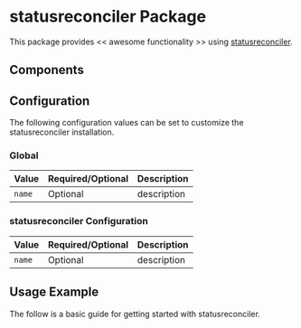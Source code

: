 # statusreconciler Package

This package provides << awesome functionality >> using [statusreconciler](https://INFO_NEEDED).

## Components

## Configuration

The following configuration values can be set to customize the statusreconciler installation.

### Global

| Value | Required/Optional | Description |
|-------|-------------------|-------------|
| `name` | Optional | description |

### statusreconciler Configuration

| Value | Required/Optional | Description |
|-------|-------------------|-------------|
| `name` | Optional | description |

## Usage Example

The follow is a basic guide for getting started with statusreconciler.
